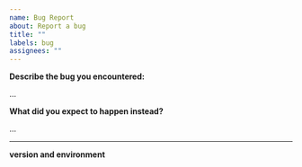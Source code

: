```yaml
---
name: Bug Report
about: Report a bug
title: ""
labels: bug
assignees: ""
---
```


<!-- Hey there, thank you for creating an issue! -->

**Describe the bug you encountered:**

...

**What did you expect to happen instead?**

...

---

**version and environment**

<!--
In order to reproduce your issue, please add some information about the environment
in which you're running the program.
-->

